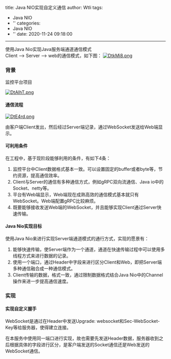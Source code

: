 title: Java NIO实现自定义通信
author: Wtli
tags:
  - Java NIO
  - ''
categories:
  - Java NIO
  - ''
date: 2020-11-24 09:18:00
---
使用Java Nio实现Java服务端通道通信模式  
Client \--> Server \--> web的通信模式，如下图：
[![DtkMi8.png](https://s3.ax1x.com/2020/11/24/DtkMi8.png)](https://imgchr.com/i/DtkMi8)

<!-- more -->

### 背景

监控平台项目

[![DtAIhT.png](https://s3.ax1x.com/2020/11/24/DtAIhT.png)](https://imgchr.com/i/DtAIhT)


#### 通信流程


[![DtE4rd.png](https://s3.ax1x.com/2020/11/24/DtE4rd.png)](https://imgchr.com/i/DtE4rd)

由客户端Client发出，然后经过Server端记录，通过WebSocket发送给Web端显示。


#### 可利用条件

在工程中，基于现阶段能够利用的条件，有如下4条：

1. 监控平台中Client数据格式基本一致。可以设置固定的buffer或者byte等，节约资源，提高通信效率。
2. Client与Server的通信有多种通信方式，例如gRPC双向流通信、Java io中的Socket、netty等。
3. 平台有Web端显示，Web端现在成熟高效的通信模式基本就只有WebSocket。Web端配置gRPC比较麻烦。
4. 既要能够接收发送Web端的WebSocket，并且能够实现Client通过Server快速传输。

#### Java Nio实现目标

使用Java Nio来进行实现Server端通道模式的通行方式，实现的愿景有：

1. 能够快速传输，使Server端作为一个通道，通道在快速传输过程中可以使用多线程方式来进行数据的记录。
2. 使用一个端口，通过Header中字段来进行区分Client和Web，即把Server端多种通信融合成一种通信模式。
3. Client传输的数据，格式一致，通过限制数据格式结合Java Nio中的Channel操作来进一步提高通信速度。

### 实现

#### 实现自定义握手

WebSocket是通过在Header中发送Upgrade: websocket和Sec-WebSocket-Key等给服务器，使得建立连接。

在本服务中使用同一端口进行实现，故也需要先发送Header数据，服务器收到之后根据具体的字段进行区分，是客户端发送的Socket通信还是Web发送的WebSocket通信。






































